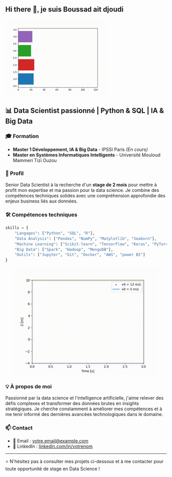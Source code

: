 ## Hi there 👋, je suis Boussad ait djoudi

![Data Science Banner](output.gif)

## 📊 Data Scientist passionné | Python & SQL | IA & Big Data

### 🎓 Formation

- **Master 1 Développement, IA & Big Data** - IPSSI Paris *(En cours)*
- **Master en Systèmes Informatiques Intelligents** - Université Mouloud Mammeri Tizi Ouzou

### 💼 Profil

Senior Data Scientist à la recherche d'un **stage de 2 mois** pour mettre à profit mon expertise et ma passion pour la data science. Je combine des compétences techniques solides avec une compréhension approfondie des enjeux business liés aux données.

### 🛠️ Compétences techniques

```python
skills = {
    "Langages": ["Python", "SQL", "R"],
    "Data Analysis": ["Pandas", "NumPy", "Matplotlib", "Seaborn"],
    "Machine Learning": ["Scikit-learn", "TensorFlow", "Keras", "PyTorch"],
    "Big Data": ["Spark", "Hadoop", "MongoDB"],
    "Outils": ["Jupyter", "Git", "Docker", "AWS", "power BI"]
}
```



<div align="center">
  <img src="output2.gif" width="450" />
</div>

### 💡 À propos de moi

Passionné par la data science et l'intelligence artificielle, j'aime relever des défis complexes et transformer des données brutes en insights stratégiques. Je cherche constamment à améliorer mes compétences et à me tenir informé des dernières avancées technologiques dans le domaine.

### 📫 Contact

- 📧 Email : [votre.email@example.com](mailto:aitdjoudioufellaboussad@gmail.com)
- 🔗 LinkedIn : [linkedin.com/in/votrenom](https://www.linkedin.com/in/boussad-ait-djoudi-oufella-bb5882217/)

---

⭐️ N'hésitez pas à consulter mes projets ci-dessous et à me contacter pour toute opportunité de stage en Data Science !
